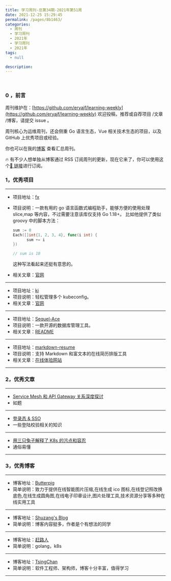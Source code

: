 ```yaml
---
title: 学习周刊-总第34期-2021年第51周
date: 2021-12-25 15:29:45
permalink: /pages/8b1463/
categories:
  - 周刊
  - 学习周刊
  - 2021年
  - 学习周刊
  - 2021年
tags:
  - null

description:
---
```


<br><ArticleTopAd></ArticleTopAd>

### 0 ，前言

周刊维护在：[https://github.com/eryajf/learning-weekly](https://github.com/eryajf/learning-weekly) 欢迎投稿，推荐或自荐项目 /文章 /博客，请提交 issue 。

周刊核心为运维周刊，还会侧重 Go 语言生态，Vue 相关技术生态的项目，以及 GitHub 上优秀项目或经验。

你也可以在我的[博客](https://wiki.eryajf.net/learning-weekly/) 查看汇总周刊。

🔥 有不少人想单独从博客通过 RSS 订阅周刊的更新，现在它来了，你可以使用这个[🔗 链接](https://wiki.eryajf.net/learning-weekly.xml)进行订阅。

### 1，优秀项目

---

- 项目地址：[fx](https://github.com/nikgalushko/fx)
- 项目说明：一款有用的 go 语言函数式编程助手，能够方便的使用处理 slice,map 等内容，不过需要注意该库仅支持 Go 1.18+。
  比如他提供了类似 groovy 中的脚本方法：

  ```go
  sum := 0
  Each([]int{1, 2, 3, 4}, func(i int) {
  		sum += i
  })

  // sum is 10
  ```

  这种写法看起来还挺有意思的。

- 相关文章：[官网](https://nikgalushko.github.io/fx/#/)

---

- 项目地址：[ki](https://github.com/ywgx/ki)
- 项目说明：轻松管理多个 kubeconfig。
- 相关文章：[官网](https://ki.xabc.io/#/)

---

- 项目地址：[Sequel-Ace](https://github.com/Sequel-Ace/Sequel-Ace)
- 项目说明：一款开源的数据库管理工具。
- 相关文章：[README](https://github.com/Sequel-Ace/Sequel-Ace/blob/main/readme.md)

---

- 项目地址：[markdown-resume](https://github.com/mdnice/markdown-resume)
- 项目说明：支持 Markdown 和富文本的在线简历排版工具
- 相关文章：[在线体验网站](https://resume.mdnice.com/)

---

### 2，优秀文章

---

- [Service Mesh 和 API Gateway 关系深度探讨](https://www.sofastack.tech/blog/service-mesh-api-gateway-in-depth-discussion-of-relationships/)
- 如题

---

- [登录态 & SSO](https://mp.weixin.qq.com/s/_B_4YbKEsjNUd_hGDGHFAA)
- 一些登陆校验相关的知识

---

- [用三只兔子解释了 K8s 的污点和容忍](https://mp.weixin.qq.com/s/N5NLnPUDBBWK9rjT6qOMPQ)
- 通俗易懂

---

### 3，优秀博客

---

- 博客地址：[Butterpig](https://www.butterpig.top/)
- 简单说明：致力于提供在线智能图片压缩,在线生成 ico 图标,在线登记照改换底色,在线生成圆角图,在线电子印章设计,图片处理工具,技术资源分享等多种在线实用工具

---

- 博客地址：[Shuzang's Blog](https://shuzang.github.io/)
- 简单说明：博客内容挺多，作者是个有想法的同学

---

- 博客地址：[赶路人](https://xieys.club/)
- 简单说明：golang，k8s

---

- 博客地址：[TsingChan](http://www.9ong.com/)
- 简单说明：软件工程师、架构师，博客十分丰富，值得学习

---


<br><ArticleTopAd></ArticleTopAd>
